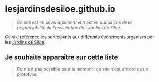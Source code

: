 # lesjardinsdesiloe.github.io

> *Ce site est en développement et n'est en aucun cas de la responsabilité de l'association des Jardins de Siloé.*

Ce site référence les participants aux différents événements organisés par les
[Jardins de Siloé](https://www.lesjardinsdesiloe.com/).

## Je souhaite apparaître sur cette liste

> Ce n'est pas possible pour le moment : ce site n'est encore qu'un prototype.
